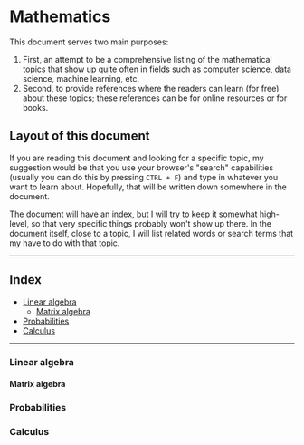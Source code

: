 # Mathematics

This document serves two main purposes:

 1. First, an attempt to be a comprehensive listing of the mathematical topics that show up quite often in fields such as computer science, data science, machine learning, etc.
 2. Second, to provide references where the readers can learn (for free) about these topics; these references can be for online resources or for books.
 
## Layout of this document

If you are reading this document and looking for a specific topic, my suggestion would be that you use your browser's "search" capabilities (usually you can do this by pressing `CTRL + F`) and type in whatever you want to learn about. Hopefully, that will be written down somewhere in the document.

The document will have an index, but I will try to keep it somewhat high-level, so that very specific things probably won't show up there. In the document itself, close to a topic, I will list related words or search terms that my have to do with that topic.

---------------------

## Index

 - [Linear algebra](#linear-algebra)
   - [Matrix algebra](#matrix-algebra)
 - [Probabilities](#probabilities)
 - [Calculus](#calculus)
   
----------------------
   
### Linear algebra

#### Matrix algebra

### Probabilities

### Calculus
